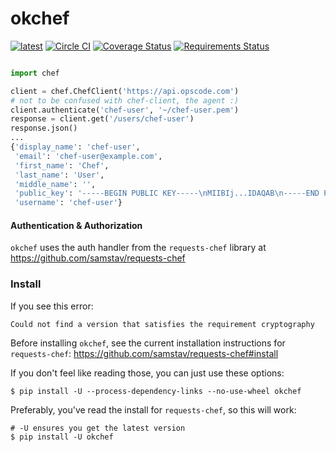 # okchef
[![latest](https://img.shields.io/pypi/v/okchef.svg)](https://pypi.python.org/pypi/okchef)
[![Circle CI](https://circleci.com/gh/samstav/okchef/tree/master.svg?style=shield)](https://circleci.com/gh/samstav/okchef)
[![Coverage Status](https://coveralls.io/repos/samstav/okchef/badge.svg?branch=master)](https://coveralls.io/r/samstav/okchef?branch=master)
[![Requirements Status](https://requires.io/github/samstav/okchef/requirements.svg?branch=master)](https://requires.io/github/samstav/okchef/requirements/?branch=master)



```python

import chef

client = chef.ChefClient('https://api.opscode.com')
# not to be confused with chef-client, the agent :)
client.authenticate('chef-user', '~/chef-user.pem')
response = client.get('/users/chef-user')
response.json()
...
{'display_name': 'chef-user',
 'email': 'chef-user@example.com',
 'first_name': 'Chef',
 'last_name': 'User',
 'middle_name': '',
 'public_key': '-----BEGIN PUBLIC KEY-----\nMIIBIj...IDAQAB\n-----END PUBLIC KEY-----\n',
 'username': 'chef-user'}
```


#### Authentication & Authorization

`okchef` uses the auth handler from the `requests-chef` library at https://github.com/samstav/requests-chef


### Install

If you see this error:

```
Could not find a version that satisfies the requirement cryptography
```

Before installing `okchef`, see the current installation instructions for `requests-chef`: https://github.com/samstav/requests-chef#install

If you don't feel like reading those, you can just use these options:

```
$ pip install -U --process-dependency-links --no-use-wheel okchef
```

Preferably, you've read the install for `requests-chef`, so this will work:

```
# -U ensures you get the latest version
$ pip install -U okchef
```

